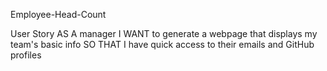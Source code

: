 Employee-Head-Count

User Story
AS A manager
I WANT to generate a webpage that displays my team's basic info
SO THAT I have quick access to their emails and GitHub profiles
